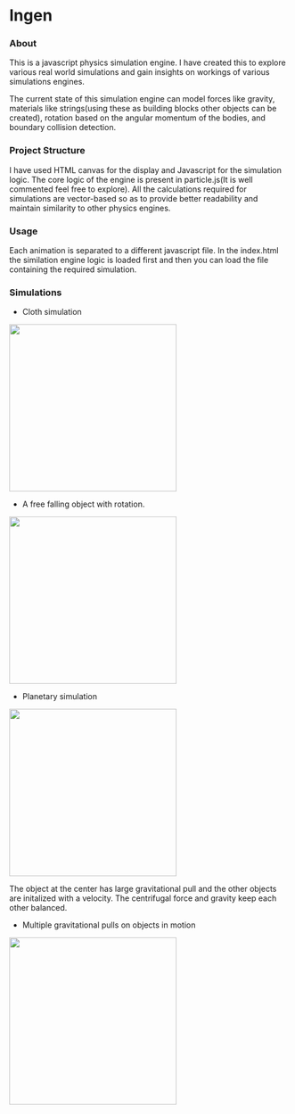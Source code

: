 # Ingen 


### About 
This is a javascript physics simulation engine. I have created this to explore various real world simulations and gain insights on workings of various simulations engines. 

 The current state of this simulation engine can model forces like gravity, materials like strings(using these as building blocks other objects can be created), rotation based on the angular momentum of the bodies, and boundary collision detection.

### Project Structure
I have used HTML canvas for the display and Javascript for the simulation logic. The core logic of the engine is present in particle.js(It is well commented feel free to explore). All the calculations required for simulations are vector-based so as to provide better readability and maintain similarity to other physics engines. 

### Usage
Each animation is separated to a different javascript file. In the index.html the similation engine logic is loaded first and then you can load the file containing the required simulation. 

 ### Simulations

- Cloth simulation

<img src="https://user-images.githubusercontent.com/22196360/147784639-dad5569c-0dd0-45ee-bfbc-fbab1cc9c611.gif" width='300' height='300' />


- A free falling object with rotation.

<img src="https://user-images.githubusercontent.com/22196360/147784653-5dda3d92-87c3-4fe0-a795-66d22bd4d720.gif" width='300' height='300' />

- Planetary simulation
 
 <img src="https://user-images.githubusercontent.com/22196360/147784652-1dcf9cb1-75a9-4d4a-b5b2-453073179548.gif" width='300' height='300' />
  
  The object at the center has large gravitational pull and the other objects are initalized with a velocity. The centrifugal force and gravity keep each other balanced.
  
- Multiple gravitational pulls on objects in motion

<img src="https://user-images.githubusercontent.com/22196360/147784650-c9b967f9-6d1b-4de7-8adb-962dee94670d.gif" width='300' height='300' />
